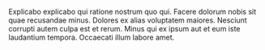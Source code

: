 Explicabo explicabo qui ratione nostrum quo qui. Facere dolorum nobis sit quae recusandae minus. Dolores ex alias voluptatem maiores. Nesciunt corrupti autem culpa est et rerum. Minus qui ex ipsum aut et eum iste laudantium tempora. Occaecati illum labore amet.